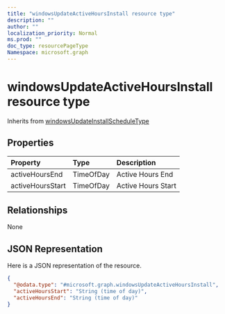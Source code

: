 ```yaml
---
title: "windowsUpdateActiveHoursInstall resource type"
description: ""
author: ""
localization_priority: Normal
ms.prod: ""
doc_type: resourcePageType
Namespace: microsoft.graph
---
```



# windowsUpdateActiveHoursInstall resource type




Inherits from [windowsUpdateInstallScheduleType](../resources/windowsUpdateInstallScheduleType.md)

## Properties
|Property|Type|Description|
|:---|:---|:---|
|activeHoursEnd|TimeOfDay|Active Hours End|
|activeHoursStart|TimeOfDay|Active Hours Start|

## Relationships
None

## JSON Representation
Here is a JSON representation of the resource.
<!-- {
  "blockType": "resource",
  "@odata.type": "microsoft.graph.windowsUpdateActiveHoursInstall"
}
-->
``` json
{
  "@odata.type": "#microsoft.graph.windowsUpdateActiveHoursInstall",
  "activeHoursStart": "String (time of day)",
  "activeHoursEnd": "String (time of day)"
}
```

